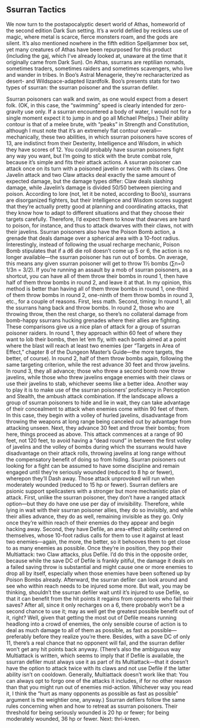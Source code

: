 ## Ssurran Tactics


We now turn to the postapocalyptic desert world of Athas, homeworld of the second edition Dark Sun setting. It’s a world defiled by reckless use of magic, where metal is scarce, fierce monsters roam, and the gods are silent. It’s also mentioned nowhere in the fifth edition Spelljammer box set, yet many creatures of Athas have been repurposed for this product (including the gaj, which I’ve already looked at, unaware at the time that it originally came from Dark Sun).
On Athas, ssurrans are reptilian nomads, sometimes traders, sometimes raiders and sometimes scavengers, who live and wander in tribes. In Boo’s Astral Menagerie, they’re recharacterized as desert- and Wildspace-adapted lizardfolk. Boo’s presents stats for two types of ssurran: the ssurran poisoner and the ssurran defiler.

Ssurran poisoners can walk and swim, as one would expect from a desert folk. (OK, in this case, the “swimming” speed is clearly intended for zero-gravity use only. If a ssurran encountered a body of water, I would not for a single moment expect it to jump in and go all Michael Phelps.) Their ability contour is that of a melee brute, with “peaks” in Strength and Constitution, although I must note that it’s an extremely flat contour overall—mechanically, these two abilities, in which ssurran poisoners have scores of 13, are indistinct from their Dexterity, Intelligence and Wisdom, in which they have scores of 12. You could probably have ssurran poisoners fight any way you want, but I’m going to stick with the brute combat role, because it’s simple and fits their attack actions.
A ssurran poisoner can attack once on its turn with a poisoned javelin or twice with its claws. One Javelin attack and two Claw attacks deal exactly the same amount of expected damage, but the damage types differ: Claw deals slashing damage, while Javelin’s damage is divided 50/50 between piercing and poison. According to lore (not, let it be noted, according to Boo’s), ssurrans are disorganized fighters, but their Intelligence and Wisdom scores suggest that they’re actually pretty good at planning and coordinating attacks, that they know how to adapt to different situations and that they choose their targets carefully. Therefore, I’d expect them to know that dwarves are hard to poison, for instance, and thus to attack dwarves with their claws, not with their javelins.
Ssurran poisoners also have the Poison Bomb action, a grenade that deals damage over a spherical area with a 10-foot radius. Interestingly, instead of following the usual recharge mechanic, Poison Bomb stipulates that if a d6 die roll doesn’t come up 5 or 6, the action is no longer available—the ssurran poisoner has run out of bombs. On average, this means any given ssurran poisoner will get to throw 1½ bombs (∑n=0 1/3n = 3/2). If you’re running an assault by a mob of ssurran poisoners, as a shortcut, you can have all of them throw their bombs in round 1, then have half of them throw bombs in round 2, and leave it at that. In my opinion, this method is better than having all of them throw bombs in round 1, one-third of them throw bombs in round 2, one-ninth of them throw bombs in round 3, etc., for a couple of reasons. First, less math. Second, timing: In round 1, all the ssurrans hang back and throw bombs. In round 2, those who are throwing throw, then the rest charge, so there’s no collateral damage from bomb-happy ssurrans hucking grenades where their allies are fighting.
These comparisons give us a nice plan of attack for a group of ssurran poisoner raiders. In round 1, they approach within 60 feet of where they want to lob their bombs, then let ’em fly, with each bomb aimed at a point where the blast will reach at least two enemies (per “Targets in Area of Effect,” chapter 8 of the Dungeon Master’s Guide—the more targets, the better, of course). In round 2, half of them throw bombs again, following the same targeting criterion, while the rest advance 30 feet and throw javelins. In round 3, they all advance; those who threw a second bomb now throw javelins, while those who threw javelins engage enemies with their claws or use their javelins to stab, whichever seems like a better idea.
Another way to play it is to make use of the ssurran poisoners’ proficiency in Perception and Stealth, the ambush attack combination. If the landscape allows a group of ssurran poisoners to hide and lie in wait, they can take advantage of their concealment to attack when enemies come within 90 feet of them. In this case, they begin with a volley of hurled javelins, disadvantage from throwing the weapons at long range being canceled out by advantage from attacking unseen. Next, they advance 30 feet and throw their bombs; from here, things proceed as above. This attack commences at a range of 90 feet, not 120 feet, to avoid having a “dead round” in between the first volley of javelins and the volley of bombs during which the ssurrans would have disadvantage on their attack rolls, throwing javelins at long range without the compensatory benefit of doing so from hiding.
Ssurran poisoners out looking for a fight can be assumed to have some discipline and remain engaged until they’re seriously wounded (reduced to 8 hp or fewer), wherepon they’ll Dash away. Those attack unprovoked will run when moderately wounded (reduced to 15 hp or fewer).
Ssurran defilers are psionic support spellcasters with a stronger but more mechanistic plan of attack. First, unlike the ssurran poisoner, they don’t have a ranged attack option—but they do have one use per day of invisibility. Therefore, while lying in wait with their ssurran poisoner allies, they do so invisibly, and while their allies advance, they do as well, remaining invisible as they go. Only once they’re within reach of their enemies do they appear and begin hacking away. Second, they have Defile, an area-effect ability centered on themselves, whose 10-foot radius calls for them to use it against at least two enemies—again, the more, the better, so it behooves them to get close to as many enemies as possible.
Once they’re in position, they pop their Multiattack: two Claw attacks, plus Defile. I’d do this in the opposite order, because while the save DC of Defile is frankly pitiful, the damage it deals on a failed saving throw is substantial and might cause one or more enemies to drop all by itself, especially when those enemies have been softened up by Poison Bombs already. Afterward, the ssurran defiler can look around and see who within reach needs to be injured some more.
But wait, you may be thinking, shouldn’t the ssurran defiler wait until it’s injured to use Defile, so that it can benefit from the hit points it regains from opponents who fail their saves? After all, since it only recharges on a 6, there probably won’t be a second chance to use it; may as well get the greatest possible benefit out of it, right? Well, given that getting the most out of Defile means running headlong into a crowd of enemies, the only sensible course of action is to deal as much damage to all of them as possible, as fast as possible—preferably before they realize you’re there. Besides, with a save DC of only 11, there’s a real chance that no opponent will fail, and the ssurran defiler won’t get any hit points back anyway. (There’s also the ambiguous way Multiattack is written, which seems to imply that if Defile is available, the ssurran defiler must always use it as part of its Multiattack—that it doesn’t have the option to attack twice with its claws and not use Defile if the latter ability isn’t on cooldown. Generally, Multiattack doesn’t work like that: You can always opt to forgo one of the attacks it includes, if for no other reason than that you might run out of enemies mid-action. Whichever way you read it, I think the “hurt as many opponents as possible as fast as possible” argument is the weightier one, anyway.)
Ssurran defilers follow the same rules concerning when and how to retreat as ssurran poisoners. Their threshold for being seriously wounded is 20 hp or fewer; for being moderately wounded, 36 hp or fewer.
Next: thri-kreen.
